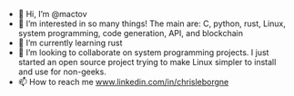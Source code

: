 - 👋 Hi, I’m @mactov
- 👀 I’m interested in so many things! The main are: C, python, rust, Linux, system programming, code generation, API, and blockchain
- 🌱 I’m currently learning rust
- 💞️ I’m looking to collaborate on system programming projects. I just started an open source project trying to make Linux simpler to install and use for non-geeks.
- 📫 How to reach me www.linkedin.com/in/chrisleborgne

<!---
mactov/mactov is a ✨ special ✨ repository because its `README.md` (this file) appears on your GitHub profile.
You can click the Preview link to take a look at your changes.
--->
